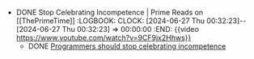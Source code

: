 - DONE Stop Celebrating Incompetence | Prime Reads on [[ThePrimeTime]]
  :LOGBOOK:
  CLOCK: [2024-06-27 Thu 00:32:23]--[2024-06-27 Thu 00:32:23] =>  00:00:00
  :END:
  {{video https://www.youtube.com/watch?v=9CF9jx2Hhws}}
	- DONE [Programmers should stop celebrating incompetence](https://world.hey.com/dhh/programmers-should-stop-celebrating-incompetence-de1a4725)